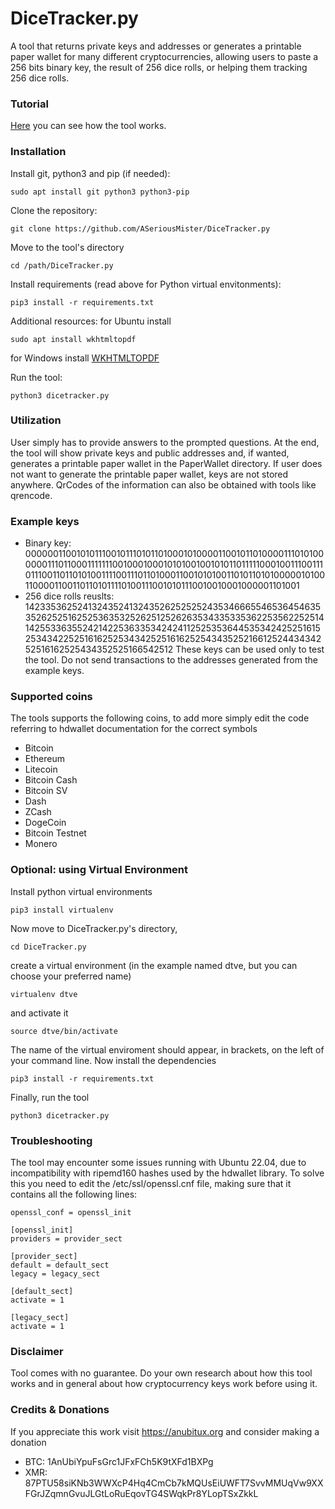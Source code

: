 # DiceTracker.py
A tool that returns private keys and addresses or generates a printable paper wallet for many different cryptocurrencies, allowing users to paste a 256 bits binary key, the result of 256 dice rolls, or helping them tracking 256 dice rolls.

### Tutorial
[Here](https://anubitux.org/how-to-generate-random-paper-wallets-with-anubitux/) you can see how the tool works.

### Installation
Install git, python3 and pip (if needed):
```
sudo apt install git python3 python3-pip
```
Clone the repository:
```
git clone https://github.com/ASeriousMister/DiceTracker.py
```
Move to the tool's directory
```
cd /path/DiceTracker.py
```
Install requirements (read above for Python virtual envitonments):
```
pip3 install -r requirements.txt
```
Additional resources:
for Ubuntu install
```
sudo apt install wkhtmltopdf
```
for Windows install [WKHTMLTOPDF](https://github.com/wkhtmltopdf/wkhtmltopdf/releases/download/0.12.4/wkhtmltox-0.12.4_msvc2015-win64.exe)

Run the tool:
```
python3 dicetracker.py
```

### Utilization
User simply has to provide answers to the prompted questions.
At the end, the tool will show private keys and public addresses and, if wanted, generates a printable paper wallet in the PaperWallet directory.
If user does not want to generate the printable paper wallet, keys are not stored anywhere.
QrCodes of the information can also be obtained with tools like qrencode.

### Example keys
- Binary key: 0000001100101011100101110101101000101000011001011010000111010100000011101100011111110010001000101010010010101101111100010011100111011100110110101001111001110110100011001010100110101101010000010100110000110011011010111101001110010101110010010001000001101001
- 256 dice rolls reuslts: 1423353625241324352413243526252525243534666554653645463535262525162525363532526251252626353433533536225356225251414255336355242142253633534242411252535364453534242525161525343422525161625253434252516162525434352521661252443434252516162525434352525166542512
These keys can be used only to test the tool. Do not send transactions to the addresses generated from the example keys.

### Supported coins
The tools supports the following coins, to add more simply edit the code referring to hdwallet documentation for the correct symbols
- Bitcoin
- Ethereum
- Litecoin
- Bitcoin Cash
- Bitcoin SV
- Dash
- ZCash
- DogeCoin
- Bitcoin Testnet
- Monero

### Optional: using Virtual Environment
Install python virtual environments
```
pip3 install virtualenv
```
Now move to DiceTracker.py's directory,
```
cd DiceTracker.py
```
create a virtual environment (in the example named dtve, but you can choose your preferred name)
```
virtualenv dtve
```
and activate it
```
source dtve/bin/activate
```
The name of the virtual enviroment should appear, in brackets, on the left of your command line. 
Now install the dependencies
```
pip3 install -r requirements.txt
```
Finally, run the tool
```
python3 dicetracker.py
```

### Troubleshooting
The tool may encounter some issues running with Ubuntu 22.04, due to incompatibility with ripemd160 hashes used by the hdwallet library.
To solve this you need to edit the /etc/ssl/openssl.cnf file, making sure that it contains all the following lines:
```
openssl_conf = openssl_init

[openssl_init]
providers = provider_sect

[provider_sect]
default = default_sect
legacy = legacy_sect

[default_sect]
activate = 1

[legacy_sect]
activate = 1
```
### Disclaimer
Tool comes with no guarantee. Do your own research about how this tool works and in general about how cryptocurrency keys work before using it.

### Credits & Donations
If you appreciate this work visit https://anubitux.org and consider making a donation
- BTC: 1AnUbiYpuFsGrc1JFxFCh5K9tXFd1BXPg
- XMR: 87PTU58siKNb3WWXcP4Hq4CmCb7kMQUsEiUWFT7SvvMMUqVw9XXFGrJZqmnGvuJLGtLoRuEqovTG4SWqkPr8YLopTSxZkkL

